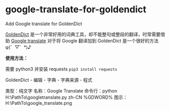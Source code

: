 # google-translate-for-goldendict
Add Google translate for GoldenDict

[GoldenDict][1] 是一个非常好用的词典工具，却不能整句或整段的翻译，时常需要借助 [Google translate][2] 对于将 Google 翻译加到 GoldenDict 是一个很好的方法 φ(゜▽゜*)♪

**使用方法：**

需要 python3 并安装 requests `pip3 install requests`

GoldenDict - 编辑 - 字典 - 字典来源 - 程式

类型：纯文字
名称：Google Translate
命令行：python H:\PathTo\googletranslate.py zh-CN %GDWORD%
图示：H:\PathTo\google_translate.png

[1]: https://github.com/goldendict/goldendict
[2]: https://translate.google.com/

